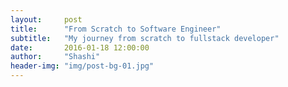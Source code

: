 ```yaml
---
layout:     post
title:      "From Scratch to Software Engineer"
subtitle:   "My journey from scratch to fullstack developer"
date:       2016-01-18 12:00:00
author:     "Shashi"
header-img: "img/post-bg-01.jpg"
---
```

